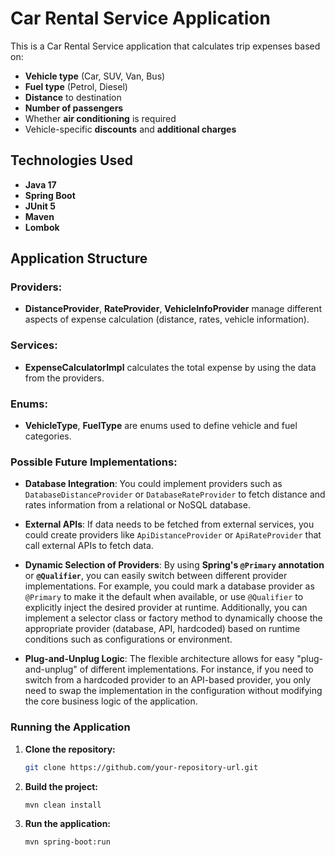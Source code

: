 # Car Rental Service Application

This is a Car Rental Service application that calculates trip expenses based on:

- **Vehicle type** (Car, SUV, Van, Bus)
- **Fuel type** (Petrol, Diesel)
- **Distance** to destination
- **Number of passengers**
- Whether **air conditioning** is required
- Vehicle-specific **discounts** and **additional charges**

## Technologies Used

- **Java 17**
- **Spring Boot**
- **JUnit 5** 
- **Maven** 
- **Lombok**

## Application Structure

### Providers:
- **DistanceProvider**, **RateProvider**, **VehicleInfoProvider** manage different aspects of expense calculation (distance, rates, vehicle information).

### Services:
- **ExpenseCalculatorImpl** calculates the total expense by using the data from the providers.

### Enums:
- **VehicleType**, **FuelType** are enums used to define vehicle and fuel categories.


### Possible Future Implementations:

- **Database Integration**: You could implement providers such as `DatabaseDistanceProvider` or `DatabaseRateProvider` to fetch distance and rates information from a relational or NoSQL database.

- **External APIs**: If data needs to be fetched from external services, you could create providers like `ApiDistanceProvider` or `ApiRateProvider` that call external APIs to fetch data.

- **Dynamic Selection of Providers**: By using **Spring's `@Primary` annotation** or **`@Qualifier`**, you can easily switch between different provider implementations. For example, you could mark a database provider as `@Primary` to make it the default when available, or use `@Qualifier` to explicitly inject the desired provider at runtime. Additionally, you can implement a selector class or factory method to dynamically choose the appropriate provider (database, API, hardcoded) based on runtime conditions such as configurations or environment.

- **Plug-and-Unplug Logic**: The flexible architecture allows for easy "plug-and-unplug" of different implementations. For instance, if you need to switch from a hardcoded provider to an API-based provider, you only need to swap the implementation in the configuration without modifying the core business logic of the application.


### Running the Application

1. **Clone the repository:**

    ```bash
    git clone https://github.com/your-repository-url.git
    ```

2. **Build the project:**

    ```bash
    mvn clean install
    ```

3. **Run the application:**

    ```bash
    mvn spring-boot:run
    ```

